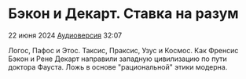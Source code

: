 # Бэкон и Декарт. Ставка на разум

22 июня 2024 [Аудиоверсия](https://paradoks-pinkera-pilotnyy-vypusk.simplecast.com/episodes/bacon) 32:07

Логос, Пафос и Этос. Таксис, Праксис, Узус и Космос.
Как Френсис Бэкон и Рене Декарт направили западную цивилизацию по пути доктора Фауста.
Ложь в основе "рациональной" этики модерна.
